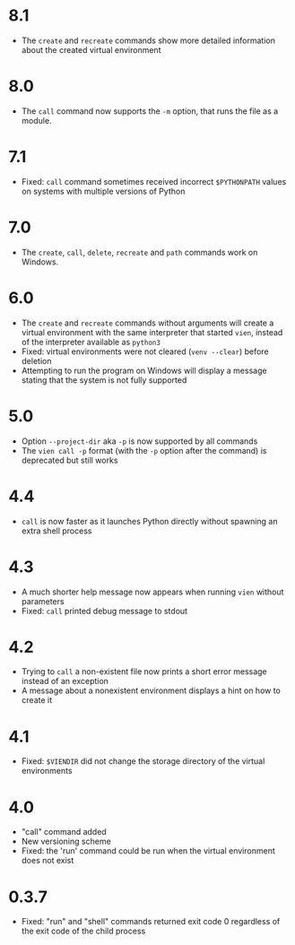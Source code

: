 # 8.1

- The `create` and `recreate` commands show more detailed information about the created 
  virtual environment

# 8.0

- The `call` command now supports the `-m` option, that runs the file as a module.

# 7.1

- Fixed: `call` command sometimes received incorrect `$PYTHONPATH` values on systems 
  with multiple versions of Python

# 7.0

- The `create`, `call`, `delete`, `recreate` and `path` commands work on Windows.

# 6.0

- The `create` and `recreate` commands without arguments will create a virtual
  environment with the same interpreter that started `vien`, instead of the
  interpreter available as `python3`
- Fixed: virtual environments were not cleared (`venv --clear`) before deletion  
- Attempting to run the program on Windows will display a message stating that 
  the system is not fully supported
  
# 5.0

- Option `--project-dir` aka `-p` is now supported by all commands
- The `vien call -p` format (with the `-p` option after the command) is deprecated but still works

# 4.4

- `call` is now faster as it launches Python directly without spawning an extra 
  shell process

# 4.3

- A much shorter help message now appears when running `vien` without parameters
- Fixed: `call` printed debug message to stdout

# 4.2

- Trying to `call` a non-existent file now prints a short error message 
  instead of an exception
- A message about a nonexistent environment displays a hint on how to create it  

# 4.1

- Fixed: `$VIENDIR` did not change the storage directory of the virtual
  environments

# 4.0

- "call" command added
- New versioning scheme
- Fixed: the 'run' command could be run when the virtual environment does not
  exist

# 0.3.7

- Fixed: "run" and "shell" commands returned exit code 0 regardless of the exit
  code of the child process 